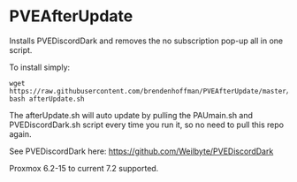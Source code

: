 # PVEAfterUpdate
Installs PVEDiscordDark and removes the no subscription pop-up all in one script.

To install simply:
```
wget https://raw.githubusercontent.com/brendenhoffman/PVEAfterUpdate/master/afterUpdate.sh
bash afterUpdate.sh
```
The afterUpdate.sh will auto update by pulling the PAUmain.sh and PVEDiscordDark.sh script every time you run it, so no need to pull this repo again.

See PVEDiscordDark here: https://github.com/Weilbyte/PVEDiscordDark

Proxmox 6.2-15 to current 7.2 supported.
